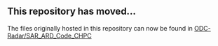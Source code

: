 
## This repository has moved...

The files originally hosted in this repository can now be found in [ODC-Radar/SAR_ARD_Code_CHPC](https://github.com/opendatacube/radar/tree/master/SAR_ARD_code_CHPC)

